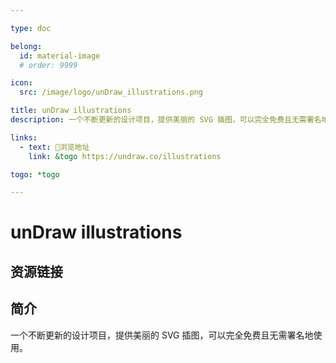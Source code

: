 ```yaml
---

type: doc

belong:
  id: material-image
  # order: 9999

icon:
  src: /image/logo/unDraw_illustrations.png

title: unDraw illustrations
description: 一个不断更新的设计项目，提供美丽的 SVG 插图，可以完全免费且无需署名地使用。

links:
  - text: 🧰浏览地址
    link: &togo https://undraw.co/illustrations

togo: *togo

---
```


<ShowLogo />

# unDraw illustrations

<ShowBreadcrumb />

## 资源链接

<ShowLinks />

## 简介

一个不断更新的设计项目，提供美丽的 SVG 插图，可以完全免费且无需署名地使用。